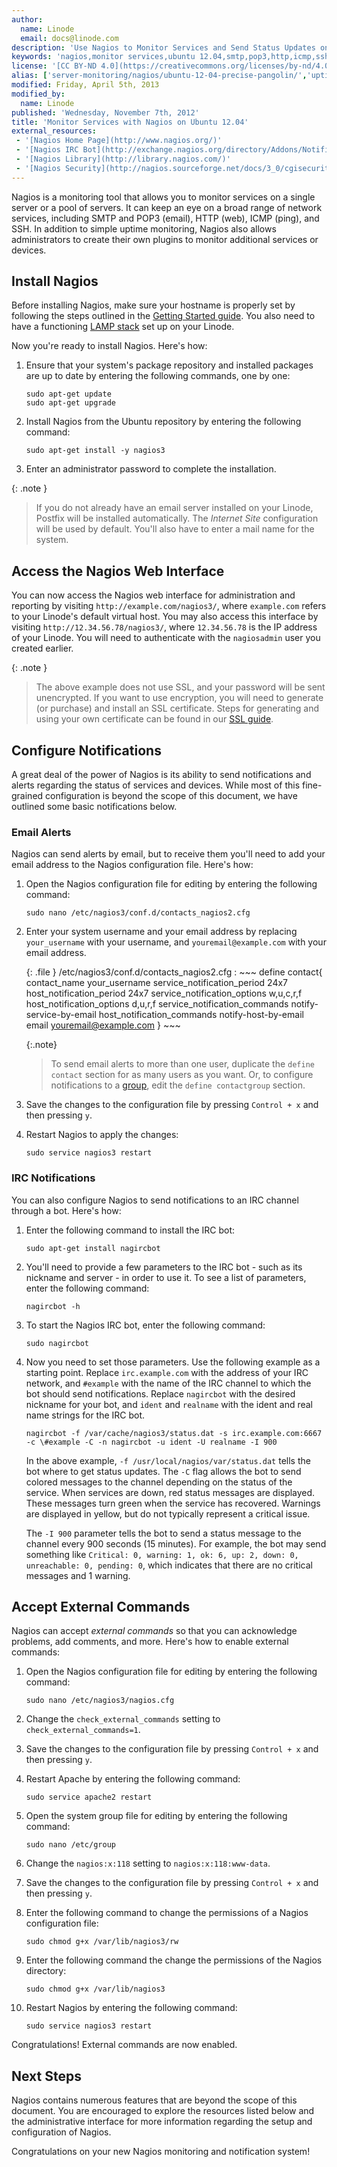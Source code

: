 ```yaml
---
author:
  name: Linode
  email: docs@linode.com
description: 'Use Nagios to Monitor Services and Send Status Updates on Ubuntu 12.04 (Precise Pangolin).'
keywords: 'nagios,monitor services,ubuntu 12.04,smtp,pop3,http,icmp,ssh,notifications,alerts,'
license: '[CC BY-ND 4.0](https://creativecommons.org/licenses/by-nd/4.0)'
alias: ['server-monitoring/nagios/ubuntu-12-04-precise-pangolin/','uptime/monitoring/monitor-services-with-nagios-on-ubuntu-12-04-precise-pangolin/']
modified: Friday, April 5th, 2013
modified_by:
  name: Linode
published: 'Wednesday, November 7th, 2012'
title: 'Monitor Services with Nagios on Ubuntu 12.04'
external_resources:
 - '[Nagios Home Page](http://www.nagios.org/)'
 - '[Nagios IRC Bot](http://exchange.nagios.org/directory/Addons/Notifications/IRC/nagircbot/details)'
 - '[Nagios Library](http://library.nagios.com/)'
 - '[Nagios Security](http://nagios.sourceforge.net/docs/3_0/cgisecurity.html)'
---
```


Nagios is a monitoring tool that allows you to monitor services on a single server or a pool of servers. It can keep an eye on a broad range of network services, including SMTP and POP3 (email), HTTP (web), ICMP (ping), and SSH. In addition to simple uptime monitoring, Nagios also allows administrators to create their own plugins to monitor additional services or devices.

## Install Nagios

Before installing Nagios, make sure your hostname is properly set by following the steps outlined in the [Getting Started guide](/docs/getting-started/). You also need to have a functioning [LAMP stack](/docs/lamp-guides/ubuntu-12.04-precise-pangolin) set up on your Linode.

Now you're ready to install Nagios. Here's how:

1.  Ensure that your system's package repository and installed packages are up to date by entering the following commands, one by one:

        sudo apt-get update
        sudo apt-get upgrade

2.  Install Nagios from the Ubuntu repository by entering the following command:

        sudo apt-get install -y nagios3

3.  Enter an administrator password to complete the installation.

 {: .note }
>
> If you do not already have an email server installed on your Linode, Postfix will be installed automatically. The *Internet Site* configuration will be used by default. You'll also have to enter a mail name for the system.

## Access the Nagios Web Interface

You can now access the Nagios web interface for administration and reporting by visiting `http://example.com/nagios3/`, where `example.com` refers to your Linode's default virtual host. You may also access this interface by visiting `http://12.34.56.78/nagios3/`, where `12.34.56.78` is the IP address of your Linode. You will need to authenticate with the `nagiosadmin` user you created earlier.

 {: .note }
>
> The above example does not use SSL, and your password will be sent unencrypted. If you want to use encryption, you will need to generate (or purchase) and install an SSL certificate. Steps for generating and using your own certificate can be found in our [SSL guide](/docs/security/ssl/how-to-make-a-selfsigned-ssl-certificate).

## Configure Notifications

A great deal of the power of Nagios is its ability to send notifications and alerts regarding the status of services and devices. While most of this fine-grained configuration is beyond the scope of this document, we have outlined some basic notifications below.

### Email Alerts

Nagios can send alerts by email, but to receive them you'll need to add your email address to the Nagios configuration file. Here's how:

1.  Open the Nagios configuration file for editing by entering the following command:

        sudo nano /etc/nagios3/conf.d/contacts_nagios2.cfg

2.  Enter your system username and your email address by replacing `your_username` with your username, and `youremail@example.com` with your email address.

    {: .file }
    /etc/nagios3/conf.d/contacts\_nagios2.cfg
    :   ~~~
        define contact{
            contact_name your_username
            service_notification_period 24x7
            host_notification_period 24x7
            service_notification_options w,u,c,r,f
            host_notification_options d,u,r,f
            service_notification_commands notify-service-by-email
            host_notification_commands notify-host-by-email
            email <youremail@example.com>
        }
        ~~~

    {:.note}
    >
    > To send email alerts to more than one user, duplicate the `define contact` section for as many users as you want. Or, to configure notifications to a [group](/docs/tools-reference/linux-users-and-groups), edit the `define contactgroup` section.

3.  Save the changes to the configuration file by pressing `Control + x` and then pressing `y`.
4.  Restart Nagios to apply the changes:

        sudo service nagios3 restart

### IRC Notifications

You can also configure Nagios to send notifications to an IRC channel through a bot. Here's how:

1.  Enter the following command to install the IRC bot:

        sudo apt-get install nagircbot

2.  You'll need to provide a few parameters to the IRC bot - such as its nickname and server - in order to use it. To see a list of parameters, enter the following command:

        nagircbot -h

3.  To start the Nagios IRC bot, enter the following command:

        sudo nagircbot

4.  Now you need to set those parameters. Use the following example as a starting point. Replace `irc.example.com` with the address of your IRC network, and `#example` with the name of the IRC channel to which the bot should send notifications. Replace `nagircbot` with the desired nickname for your bot, and `ident` and `realname` with the ident and real name strings for the IRC bot.

        nagircbot -f /var/cache/nagios3/status.dat -s irc.example.com:6667 -c \#example -C -n nagircbot -u ident -U realname -I 900

    In the above example, `-f /usr/local/nagios/var/status.dat` tells the bot where to get status updates. The `-C` flag allows the bot to send colored messages to the channel depending on the status of the service. When services are down, red status messages are displayed. These messages turn green when the service has recovered. Warnings are displayed in yellow, but do not typically represent a critical issue.

    The `-I 900` parameter tells the bot to send a status message to the channel every 900 seconds (15 minutes). For example, the bot may send something like `Critical: 0, warning: 1, ok: 6, up: 2, down: 0, unreachable: 0, pending: 0`, which indicates that there are no critical messages and 1 warning.

## Accept External Commands

Nagios can accept *external commands* so that you can acknowledge problems, add comments, and more. Here's how to enable external commands:

1.  Open the Nagios configuration file for editing by entering the following command:

        sudo nano /etc/nagios3/nagios.cfg

2.  Change the `check_external_commands` setting to `check_external_commands=1`.
3.  Save the changes to the configuration file by pressing `Control + x` and then pressing `y`.
4.  Restart Apache by entering the following command:

        sudo service apache2 restart

5.  Open the system group file for editing by entering the following command:

        sudo nano /etc/group

6.  Change the `nagios:x:118` setting to `nagios:x:118:www-data`.
7.  Save the changes to the configuration file by pressing `Control + x` and then pressing `y`.
8.  Enter the following command to change the permissions of a Nagios configuration file:

        sudo chmod g+x /var/lib/nagios3/rw

9.  Enter the following command the change the permissions of the Nagios directory:

        sudo chmod g+x /var/lib/nagios3

10. Restart Nagios by entering the following command:

        sudo service nagios3 restart

Congratulations! External commands are now enabled.

## Next Steps

Nagios contains numerous features that are beyond the scope of this document. You are encouraged to explore the resources listed below and the administrative interface for more information regarding the setup and configuration of Nagios.

Congratulations on your new Nagios monitoring and notification system!
